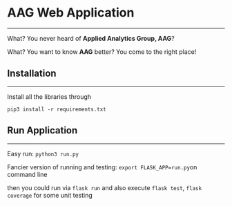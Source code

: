 # **AAG Web Application**
--------------------
What? You never heard of **Applied Analytics Group, AAG**?

What? You want to know **AAG** better? You come to the right place!

## **Installation**
--------------------
Install all the libraries through

```pip3 install -r requirements.txt```

## **Run Application**
--------------------

Easy run:
`python3 run.py`

Fancier version of running and testing:
`export FLASK_APP=run.py`on command line

then you could run via
`flask run`
and also execute `flask test`, `flask coverage` for some unit testing
